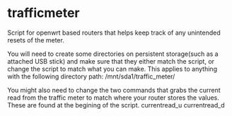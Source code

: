 # trafficmeter
Script for openwrt based routers that helps keep track of any unintended resets of the meter.

You will need to create some directories on persistent storage(such as a attached USB stick) and make sure that they either match the script, or change the script to match what you can make. This applies to anything with the following directory path: /mnt/sda1/traffic_meter/

You might also need to change the two commands that grabs the current read from the traffic meter to match where your router stores the values. These are found at the begining of the script. 
currentread_u
currentread_d
